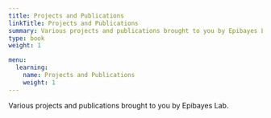 ```yaml
---
title: Projects and Publications
linkTitle: Projects and Publications
summary: Various projects and publications brought to you by Epibayes Lab.
type: book
weight: 1

menu:
  learning:
    name: Projects and Publications
    weight: 1
---
```

Various projects and publications brought to you by Epibayes Lab.

